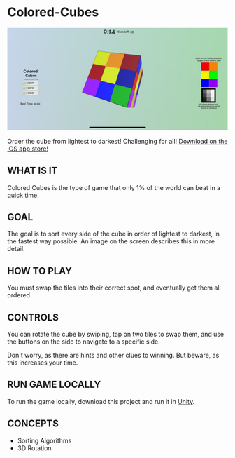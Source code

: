 # Colored-Cubes

![](coloredcubes.jpg)

Order the cube from lightest to darkest! Challenging for all! [Download on the iOS app store!](https://apps.apple.com/us/app/colored-cubes/id1448642514)


## WHAT IS IT

Colored Cubes is the type of game that only 1% of the world can beat in a quick time.


## GOAL

The goal is to sort every side of the cube in order of lightest to darkest, in the fastest way possible. An image on the screen describes this in more detail.


## HOW TO PLAY

You must swap the tiles into their correct spot, and eventually get them all ordered.


## CONTROLS

You can rotate the cube by swiping, tap on two tiles to swap them, and use the buttons on the side to navigate to a specific side.


Don't worry, as there are hints and other clues to winning. But beware, as this increases your time.

## RUN GAME LOCALLY

To run the game locally, download this project and run it in [Unity](https://unity.com/). 

## CONCEPTS

- Sorting Algorithms
- 3D Rotation

